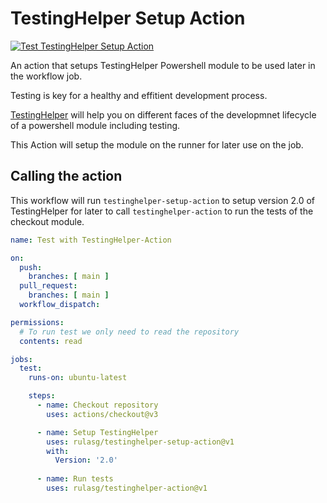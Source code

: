 # TestingHelper Setup Action

[![Test TestingHelper Setup Action](https://github.com/rulasg/testinghelper-setup-action/actions/workflows/test-action.yml/badge.svg)](https://github.com/rulasg/testinghelper-setup-action/actions/workflows/test-action.yml)

An action that setups TestingHelper Powershell module to be used later in the workflow job.

Testing is key for a healthy and effitient development process.

[TestingHelper](https://github.com/rulasg/testingHelper#readme) will help you on different faces of the developmnet lifecycle of a powershell module including testing.

This Action will setup the module on the runner for later use on the job.

## Calling the action

This workflow will run `testinghelper-setup-action` to setup version 2.0 of TestingHelper for later to call `testinghelper-action` to run the tests of the checkout module.

```yaml
name: Test with TestingHelper-Action

on:
  push:
    branches: [ main ]
  pull_request:
    branches: [ main ]
  workflow_dispatch:

permissions:
  # To run test we only need to read the repository
  contents: read

jobs:
  test:
    runs-on: ubuntu-latest

    steps:
      - name: Checkout repository
        uses: actions/checkout@v3

      - name: Setup TestingHelper
        uses: rulasg/testinghelper-setup-action@v1
        with:
          Version: '2.0'
    
      - name: Run tests
        uses: rulasg/testinghelper-action@v1
```

